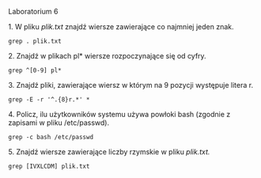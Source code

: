 Laboratorium 6 

1\. W pliku *plik.txt* znajdź wiersze zawierające co najmniej jeden znak.
```
grep . plik.txt
```
2\. Znajdź w plikach pl* wiersze rozpoczynające się od cyfry.
```
grep ^[0-9] pl*
```
3\. Znajdź pliki, zawierające wiersz w którym na 9 pozycji występuje litera r.
```
grep -E -r '^.{8}r.*' *
```
4\. Policz, ilu użytkowników systemu używa powłoki bash (zgodnie z zapisami w pliku /etc/passwd).
```
grep -c bash /etc/passwd
```
5\. Znajdź wiersze zawierające liczby rzymskie w pliku *plik.txt.*

```
grep [IVXLCDM] plik.txt
```

